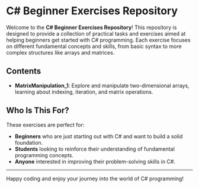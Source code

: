# C# Beginner Exercises Repository

Welcome to the **C# Beginner Exercises Repository**! This repository is designed to provide a collection of practical tasks and exercises aimed at helping beginners get started with C# programming. Each exercise focuses on different fundamental concepts and skills, from basic syntax to more complex structures like arrays and matrices.

## Contents

- **MatrixManipulation_1**: Explore and manipulate two-dimensional arrays, learning about indexing, iteration, and matrix operations.

## Who Is This For?

These exercises are perfect for:

- **Beginners** who are just starting out with C# and want to build a solid foundation.
- **Students** looking to reinforce their understanding of fundamental programming concepts.
- **Anyone** interested in improving their problem-solving skills in C#.

---

Happy coding and enjoy your journey into the world of C# programming!
